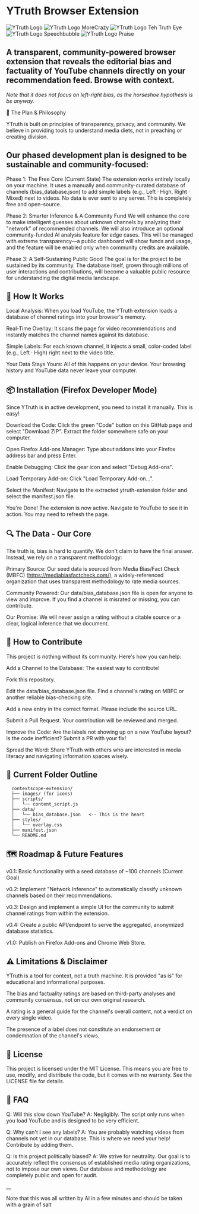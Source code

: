 # YTruth Browser Extension

![YTruth Logo](https://raw.githubusercontent.com/YTruthIsOutThere/YTruth/main/images/logo.svg)
![YTruth Logo MoreCrazy](https://raw.githubusercontent.com/YTruthIsOutThere/YTruth/main/images/logo-morecrazy.svg.svg)
![YTruth Logo Teh Truth Eye](https://raw.githubusercontent.com/YTruthIsOutThere/YTruth/main/images/logo-thetrutheye.svg)
![YTruth Logo Speechbubble](https://raw.githubusercontent.com/YTruthIsOutThere/YTruth/main/images/logo-speechbubble.svg)
![YTruth Logo Praise](https://raw.githubusercontent.com/YTruthIsOutThere/YTruth/main/images/logo-christian.svg)

## A transparent, community-powered browser extension that reveals the editorial bias and factuality of YouTube channels directly on your recommendation feed. Browse with context.

*Note that it does not focus on left-right bias, as the horseshoe hypothesis is bs anyway.*

🧭 The Plan & Philosophy

YTruth is built on principles of transparency, privacy, and community. We believe in providing tools to understand media diets, not in preaching or creating division.

## Our phased development plan is designed to be sustainable and community-focused:

Phase 1: The Free Core (Current State)
    The extension works entirely locally on your machine. It uses a manually and community-curated database of channels (bias_database.json) to add simple labels (e.g., Left · High, Right · Mixed) next to videos. No data is ever sent to any server. This is completely free and open-source.

Phase 2: Smarter Inference & A Community Fund
    We will enhance the core to make intelligent guesses about unknown channels by analyzing their "network" of recommended channels. We will also introduce an optional community-funded AI analysis feature for edge cases. This will be managed with extreme transparency—a public dashboard will show funds and usage, and the feature will be enabled only when community credits are available.

Phase 3: A Self-Sustaining Public Good
    The goal is for the project to be sustained by its community. The database itself, grown through millions of user interactions and contributions, will become a valuable public resource for understanding the digital media landscape.

## 🚀 How It Works

Local Analysis: When you load YouTube, the YTruth extension loads a database of channel ratings into your browser's memory.

Real-Time Overlay: It scans the page for video recommendations and instantly matches the channel names against its database.

Simple Labels: For each known channel, it injects a small, color-coded label (e.g., Left · High) right next to the video title.

Your Data Stays Yours: All of this happens on your device. Your browsing history and YouTube data never leave your computer.

## 📦 Installation (Firefox Developer Mode)

Since YTruth is in active development, you need to install it manually. This is easy!

Download the Code: Click the green "Code" button on this GitHub page and select "Download ZIP". Extract the folder somewhere safe on your computer.

Open Firefox Add-ons Manager: Type about:addons into your Firefox address bar and press Enter.

Enable Debugging: Click the gear icon and select "Debug Add-ons".

Load Temporary Add-on: Click "Load Temporary Add-on...".

Select the Manifest: Navigate to the extracted ytruth-extension folder and select the manifest.json file.

You're Done! The extension is now active. Navigate to YouTube to see it in action. You may need to refresh the page.

## 🔍 The Data - Our Core

The truth is, bias is hard to quantify. We don't claim to have the final answer. Instead, we rely on a transparent methodology:

Primary Source: Our seed data is sourced from Media Bias/Fact Check (MBFC) (https://mediabiasfactcheck.com/), a widely-referenced organization that uses transparent methodology to rate media sources.

Community Powered: Our data/bias_database.json file is open for anyone to view and improve. If you find a channel is misrated or missing, you can contribute.

Our Promise: We will never assign a rating without a citable source or a clear, logical inference that we document.

## 🤝 How to Contribute

This project is nothing without its community. Here's how you can help:

Add a Channel to the Database: The easiest way to contribute!

Fork this repository.

Edit the data/bias_database.json file. Find a channel's rating on MBFC or another reliable bias-checking site.

Add a new entry in the correct format. Please include the source URL.

Submit a Pull Request. Your contribution will be reviewed and merged.

Improve the Code: Are the labels not showing up on a new YouTube layout? Is the code inefficient? Submit a PR with your fix!

Spread the Word: Share YTruth with others who are interested in media literacy and navigating information spaces wisely.


## 🤝 Current Folder Outline

      contextscope-extension/
      ├── images/ (for icons)
      ├── scripts/
      │   └── content_script.js
      ├── data/
      │   └── bias_database.json   <-- This is the heart
      ├── styles/
      │   └── overlay.css
      ├── manifest.json
      └── README.md


## 🗺️ Roadmap & Future Features

v0.1: Basic functionality with a seed database of ~100 channels (Current Goal)

v0.2: Implement "Network Inference" to automatically classify unknown channels based on their recommendations.

v0.3: Design and implement a simple UI for the community to submit channel ratings from within the extension.

v0.4: Create a public API/endpoint to serve the aggregated, anonymized database statistics.

v1.0: Publish on Firefox Add-ons and Chrome Web Store.

## ⚠️ Limitations & Disclaimer

YTruth is a tool for context, not a truth machine. It is provided "as is" for educational and informational purposes.

The bias and factuality ratings are based on third-party analyses and community consensus, not on our own original research.

A rating is a general guide for the channel's overall content, not a verdict on every single video.

The presence of a label does not constitute an endorsement or condemnation of the channel's views.

## 📜 License

This project is licensed under the MIT License. This means you are free to use, modify, and distribute the code, but it comes with no warranty. See the LICENSE file for details.

## 🙋 FAQ

Q: Will this slow down YouTube?
A: Negligibly. The script only runs when you load YouTube and is designed to be very efficient.

Q: Why can't I see any labels?
A: You are probably watching videos from channels not yet in our database. This is where we need your help! Contribute by adding them.

Q: Is this project politically biased?
A: We strive for neutrality. Our goal is to accurately reflect the consensus of established media rating organizations, not to impose our own views. Our database and methodology are completely public and open for audit.


__ 

Note that this was all written by AI in a few minutes and should be taken with a grain of salt
